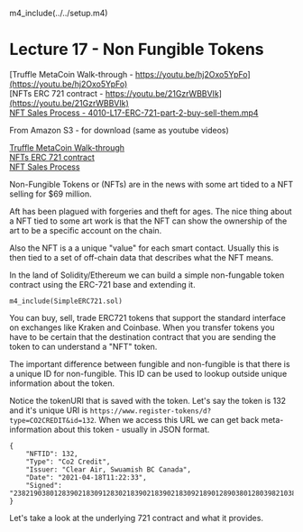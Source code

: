 
m4_include(../../setup.m4)

# Lecture 17 - Non Fungible Tokens

[Truffle MetaCoin Walk-through - https://youtu.be/hj2Oxo5YpFo](https://youtu.be/hj2Oxo5YpFo)<br>
[NFTs ERC 721 contract - https://youtu.be/21GzrWBBVIk](https://youtu.be/21GzrWBBVIk)<br>
[NFT Sales Process - 4010-L17-ERC-721-part-2-buy-sell-them.mp4](4010-L17-ERC-721-part-2-buy-sell-them.mp4)<br>

From Amazon S3 - for download (same as youtube videos)

[Truffle MetaCoin Walk-through](http://uw-s20-2015.s3.amazonaws.com/4010-L17-truffle-walkthrough.mp4)<br>
[NFTs ERC 721 contract](http://uw-s20-2015.s3.amazonaws.com/4010-L17-ERC-721-part-1-the-721-contract.mp4)<br>
[NFT Sales Process](http://uw-s20-2015.s3.amazonaws.com/https://youtu.be/xDxsHXl6XpU)<br>

Non-Fungible Tokens or (NFTs) are in the news with some art tided
to a NFT selling for $69 million.

Aft has been plagued with forgeries and theft for ages.  The nice
thing about a NFT tied to some art work is that the NFT can show
the ownership of the art to be a specific account on the chain.

Also the NFT is a a unique "value" for each smart contact.
Usually this is then tied to a set of off-chain data
that describes what the NFT means.

In the land of Solidity/Ethereum we can build a simple non-fungable token 
contract using the ERC-721 base and extending it.

```
m4_include(SimpleERC721.sol)
```

You can buy, sell, trade ERC721 tokens that support the standard interface
on exchanges like Kraken and Coinbase.  When you transfer tokens you have to
be certain that the destination contract that you are sending the token to
can understand a "NFT" token.

The important difference between fungible and non-fungible is that there is
a unique ID for non-fungible.  This ID can be used to lookup outside unique
information about the token.

Notice the tokenURI that is saved with the token.  Let's say the token is 
132 and it's unique URI is
`https://www.register-tokens/d?type=CO2CREDIT&id=132`.
When we access this URL we can get back meta-information about this
token - usually in JSON format.

```
{
	"NFTID": 132,
	"Type": "Co2 Credit",
	"Issuer: "Clear Air, Swuamish BC Canada",
	"Date": "2021-04-18T11:22:33",
	"Signed": "23821903801283902183091283021839021839021830921890128903801280398210382103809123"
}
```

Let's take a look at the underlying 721 contract and what it provides.



